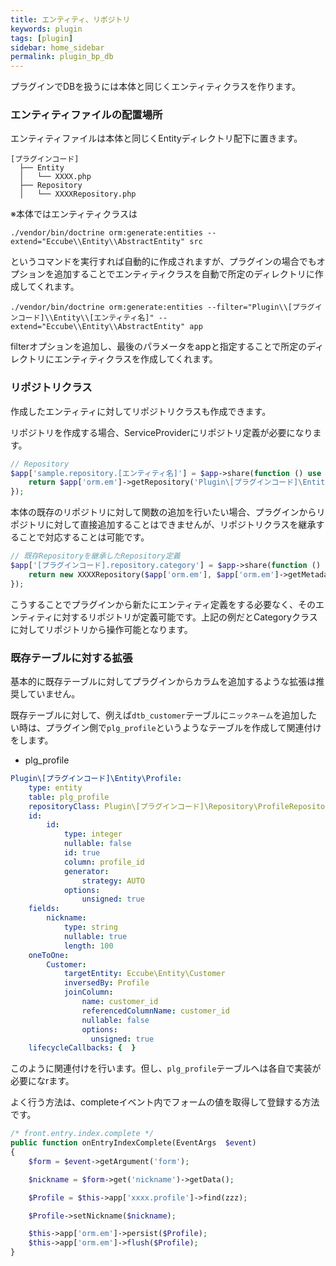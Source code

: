 ```yaml
---
title: エンティティ、リポジトリ
keywords: plugin 
tags: [plugin]
sidebar: home_sidebar
permalink: plugin_bp_db
---
```


プラグインでDBを扱うには本体と同じくエンティティクラスを作ります。

### エンティティファイルの配置場所
エンティティファイルは本体と同じくEntityディレクトリ配下に置きます。

```
[プラグインコード]
  ├── Entity
  │   └── XXXX.php
  ├── Repository
  │   └── XXXXRepository.php
```
※本体ではエンティティクラスは

```
./vendor/bin/doctrine orm:generate:entities --extend="Eccube\\Entity\\AbstractEntity" src
```
というコマンドを実行すれば自動的に作成されますが、プラグインの場合でもオプションを追加することでエンティティクラスを自動で所定のディレクトリに作成してくれます。

```
./vendor/bin/doctrine orm:generate:entities --filter="Plugin\\[プラグインコード]\\Entity\\[エンティティ名]" --extend="Eccube\\Entity\\AbstractEntity" app
```

filterオプションを追加し、最後のパラメータをappと指定することで所定のディレクトリにエンティティクラスを作成してくれます。


### リポジトリクラス

作成したエンティティに対してリポジトリクラスも作成できます。

リポジトリを作成する場合、ServiceProviderにリポジトリ定義が必要になります。

```php
// Repository
$app['sample.repository.[エンティティ名]'] = $app->share(function () use ($app) {
    return $app['orm.em']->getRepository('Plugin\[プラグインコード]\Entity\[エンティティ]');
});
```

本体の既存のリポジトリに対して関数の追加を行いたい場合、プラグインからリポジトリに対して直接追加することはできませんが、リポジトリクラスを継承することで対応することは可能です。


```php
// 既存Repositoryを継承したRepository定義
$app['[プラグインコード].repository.category'] = $app->share(function () use ($app) {
    return new XXXXRepository($app['orm.em'], $app['orm.em']->getMetadataFactory()->getMetadataFor('Eccube\Entity\Category'));
});
```

こうすることでプラグインから新たにエンティティ定義をする必要なく、そのエンティティに対するリポジトリが定義可能です。上記の例だとCategoryクラスに対してリポジトリから操作可能となります。


### 既存テーブルに対する拡張

基本的に既存テーブルに対してプラグインからカラムを追加するような拡張は推奨していません。

既存テーブルに対して、例えば`dtb_customer`テーブルに`ニックネーム`を追加したい時は、プラグイン側で`plg_profile`というようなテーブルを作成して関連付けをします。


- plg_profile

```yml
Plugin\[プラグインコード]\Entity\Profile:
    type: entity
    table: plg_profile
    repositoryClass: Plugin\[プラグインコード]\Repository\ProfileRepository
    id:
        id:
            type: integer
            nullable: false
            id: true
            column: profile_id
            generator:
                strategy: AUTO
            options:
                unsigned: true
    fields:
        nickname:
            type: string
            nullable: true
            length: 100
    oneToOne:
        Customer:
            targetEntity: Eccube\Entity\Customer
            inversedBy: Profile
            joinColumn:
                name: customer_id
                referencedColumnName: customer_id
                nullable: false
                options:
                  unsigned: true
    lifecycleCallbacks: {  }
```

このように関連付けを行います。但し、`plg_profile`テーブルへは各自で実装が必要になrます。

よく行う方法は、completeイベント内でフォームの値を取得して登録する方法です。

```php
/* front.entry.index.complete */
public function onEntryIndexComplete(EventArgs  $event)
{
    $form = $event->getArgument('form');

    $nickname = $form->get('nickname')->getData();

    $Profile = $this->app['xxxx.profile']->find(zzz);

    $Profile->setNickname($nickname);

    $this->app['orm.em']->persist($Profile);
    $this->app['orm.em']->flush($Profile);
}
```

